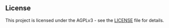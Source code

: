## License
This project is licensed under the AGPLv3 - see the [LICENSE](./LICENSE) file for details.